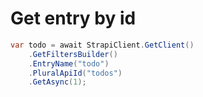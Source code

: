 # Get entry by id

```csharp
var todo = await StrapiClient.GetClient()
    .GetFiltersBuilder()
    .EntryName("todo")
    .PluralApiId("todos")
    .GetAsync(1);
```